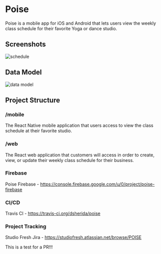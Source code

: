 # Poise

Poise is a mobile app for iOS and Android that lets users view the weekly class schedule for their favorite Yoga or dance studio.

## Screenshots

![schedule](https://user-images.githubusercontent.com/5413432/39964665-6dec2b10-563e-11e8-86c4-a6028024dac9.png)

## Data Model

![data model](https://user-images.githubusercontent.com/5413432/39964668-77e3cd58-563e-11e8-8122-c46fb2e3f255.png)

## Project Structure

### /mobile 

The React Native mobile application that users access to view the class schedule at their favorite studio.

### /web

The React web application that customers will access in order to create, view, or update their weekly class schedule for their business.

### Firebase

Poise Firebase - https://console.firebase.google.com/u/0/project/poise-firebase

### CI/CD

Travis CI - https://travis-ci.org/dsherida/poise

### Project Tracking

Studio Fresh Jira - https://studiofresh.atlassian.net/browse/POISE

This is a test for a PR!!!